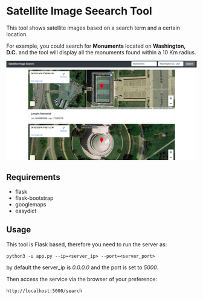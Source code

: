 # Satellite Image Seearch Tool

This tool shows satellite images based on a search term and a certain location.

For example, you could search for **Monuments** located on **Washington, D.C.** and the tool will display all the monuments found within a 10 Km radius.

![GUI Sample](images/MonumentSatelliteSearch.png)

## Requirements

- flask
- flask-bootstrap
- googlemaps
- easydict

## Usage

This tool is Flask based, therefore you need to run the server as:
```
python3 -u app.py --ip=<server_ip> --port=<server_port>
```

by default the server_ip is *0.0.0.0* and the port is set to *5000*.

Then access the service via the browser of your preference:

```
http://localhost:5000/search
```
